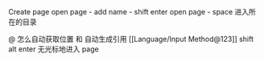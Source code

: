 
Create page
  open page - add name - shift enter
  open page - space 进入所在的目录

@ 怎么自动获取位置 和 自动生成引用 [[Language/Input Method@123]]
shift alt enter 无光标地进入 page